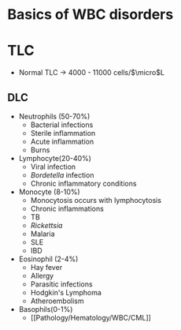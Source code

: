# Basics of WBC disorders

# TLC
- Normal TLC  $\rightarrow$ 4000 - 11000 cells/$\micro$L

## DLC
- Neutrophils (50-70%)
	- Bacterial infections
	- Sterile inflammation
	- Acute inflammation
	- Burns
- Lymphocyte(20-40%)
	- Viral infection
	- _Bordetella_ infection
	- Chronic inflammatory conditions
- Monocyte (8-10%)
	- Monocytosis occurs with lymphocytosis
	- Chronic inflammations
	- TB
	- _Rickettsia_
	- Malaria
	- SLE
	- IBD
- Eosinophil (2-4%)
	- Hay fever
	- Allergy
	- Parasitic infections
	- Hodgkin's Lymphoma
	- Atheroembolism
- Basophils(0-1%)
	- [[Pathology/Hematology/WBC/CML]]

